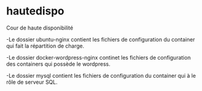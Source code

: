hautedispo
==========

Cour de haute disponibilité

-Le dossier ubuntu-nginx contient les fichiers de configuration du container qui fait la répartition de charge.

-Le dossier docker-wordpress-nginx continet les fichiers de configuration des containers qui possède le wordpress.

-Le dossier mysql contient les fichiers de configuration du container qui à le rôle de serveur SQL.
